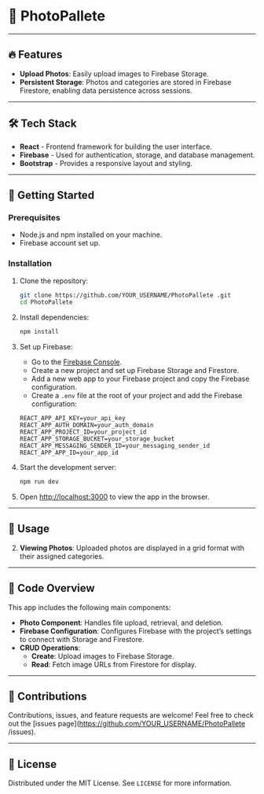 
# 📸 PhotoPallete


---

## 🔥 Features

- **Upload Photos**: Easily upload images to Firebase Storage.
- **Persistent Storage**: Photos and categories are stored in Firebase Firestore, enabling data persistence across sessions.

---

## 🛠️ Tech Stack

- **React** - Frontend framework for building the user interface.
- **Firebase** - Used for authentication, storage, and database management.
- **Bootstrap** - Provides a responsive layout and styling.

---

## 🚀 Getting Started

### Prerequisites

- Node.js and npm installed on your machine.
- Firebase account set up.

### Installation

1. Clone the repository:
   ```bash
   git clone https://github.com/YOUR_USERNAME/PhotoPallete .git
   cd PhotoPallete 
   ```

2. Install dependencies:
   ```bash
   npm install
   ```

3. Set up Firebase:
   - Go to the [Firebase Console](https://console.firebase.google.com/).
   - Create a new project and set up Firebase Storage and Firestore.
   - Add a new web app to your Firebase project and copy the Firebase configuration.
   - Create a `.env` file at the root of your project and add the Firebase configuration:

   ```env
   REACT_APP_API_KEY=your_api_key
   REACT_APP_AUTH_DOMAIN=your_auth_domain
   REACT_APP_PROJECT_ID=your_project_id
   REACT_APP_STORAGE_BUCKET=your_storage_bucket
   REACT_APP_MESSAGING_SENDER_ID=your_messaging_sender_id
   REACT_APP_APP_ID=your_app_id
   ```

4. Start the development server:
   ```bash
   npm run dev
   ```

5. Open [http://localhost:3000](http://localhost:3000) to view the app in the browser.

---

## 📸 Usage

2. **Viewing Photos**: Uploaded photos are displayed in a grid format with their assigned categories.

---

## 🔧 Code Overview

This app includes the following main components:

- **Photo Component**: Handles file upload, retrieval, and deletion.
- **Firebase Configuration**: Configures Firebase with the project’s settings to connect with Storage and Firestore.
- **CRUD Operations**: 
  - **Create**: Upload images to Firebase Storage.
  - **Read**: Fetch image URLs from Firestore for display.

---

## 🤝 Contributions

Contributions, issues, and feature requests are welcome! Feel free to check out the [issues page](https://github.com/YOUR_USERNAME/PhotoPallete /issues).

---

## 📜 License

Distributed under the MIT License. See `LICENSE` for more information.
